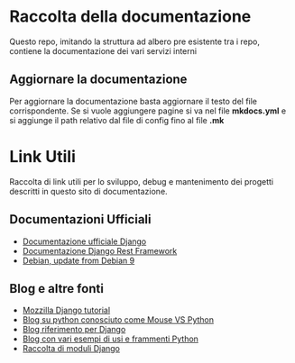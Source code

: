 # Raccolta della documentazione

Questo repo, imitando la struttura ad albero pre esistente tra i repo, contiene la documentazione dei vari servizi interni

## Aggiornare la documentazione

Per aggiornare la documentazione basta aggiornare il testo del file corrispondente. Se si vuole aggiungere pagine si va nel file **mkdocs.yml** e si aggiunge il path relativo dal file di config fino al file **.mk**

# Link Utili

Raccolta di link utili per lo sviluppo, debug e mantenimento dei progetti descritti in questo sito di documentazione.

## Documentazioni Ufficiali

- [Documentazione ufficiale Django](https://docs.djangoproject.com/)
- [Documentazione Django Rest Framework](https://www.django-rest-framework.org/)
- [Debian, update from Debian 9](https://www.debian.org/releases/stable/amd64/release-notes/ch-upgrading.en.html)

## Blog e altre fonti

- [Mozzilla Django tutorial](https://developer.mozilla.org/en-US/docs/Learn/Server-side/Django)
- [Blog su python conosciuto come Mouse VS Python](https://www.blog.pythonlibrary.org/)
- [Blog riferimento per Django](https://simpleisbetterthancomplex.com/)
- [Blog con vari esempi di usi e frammenti Python](https://realpython.com/)
- [Raccolta di moduli Django](https://djangopackages.org/)
